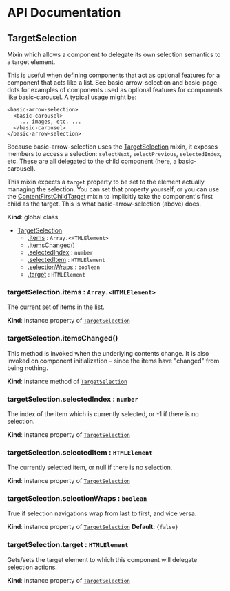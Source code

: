 # API Documentation
<a name="TargetSelection"></a>
## TargetSelection
Mixin which allows a component to delegate its own selection semantics to a
target element.

This is useful when defining components that act as optional features for a
component that acts like a list. See basic-arrow-selection and
basic-page-dots for examples of components used as optional features for
components like basic-carousel. A typical usage might be:

    <basic-arrow-selection>
      <basic-carousel>
        ... images, etc. ...
      </basic-carousel>
    </basic-arrow-selection>

Because basic-arrow-selection uses the
[TargetSelection](TargetSelection.md) mixin, it exposes members to access a
selection: `selectNext`, `selectPrevious`, `selectedIndex`, etc. These are
all delegated to the child component (here, a basic-carousel).

This mixin expects a `target` property to be set to the element actually
managing the selection. You can set that property yourself, or you can use
the [ContentFirstChildTarget](ContentFirstChildTarget.md) mixin to
implicitly take the component's first child as the target. This is what
basic-arrow-selection (above) does.

  **Kind**: global class

* [TargetSelection](#TargetSelection)
    * [.items](#TargetSelection+items) : <code>Array.&lt;HTMLElement&gt;</code>
    * [.itemsChanged()](#TargetSelection+itemsChanged)
    * [.selectedIndex](#TargetSelection+selectedIndex) : <code>number</code>
    * [.selectedItem](#TargetSelection+selectedItem) : <code>HTMLElement</code>
    * [.selectionWraps](#TargetSelection+selectionWraps) : <code>boolean</code>
    * [.target](#TargetSelection+target) : <code>HTMLElement</code>

<a name="TargetSelection+items"></a>
### targetSelection.items : <code>Array.&lt;HTMLElement&gt;</code>
The current set of items in the list.

  **Kind**: instance property of <code>[TargetSelection](#TargetSelection)</code>
<a name="TargetSelection+itemsChanged"></a>
### targetSelection.itemsChanged()
This method is invoked when the underlying contents change. It is also
invoked on component initialization – since the items have "changed" from
being nothing.

  **Kind**: instance method of <code>[TargetSelection](#TargetSelection)</code>
<a name="TargetSelection+selectedIndex"></a>
### targetSelection.selectedIndex : <code>number</code>
The index of the item which is currently selected, or -1 if there is no
selection.

  **Kind**: instance property of <code>[TargetSelection](#TargetSelection)</code>
<a name="TargetSelection+selectedItem"></a>
### targetSelection.selectedItem : <code>HTMLElement</code>
The currently selected item, or null if there is no selection.

  **Kind**: instance property of <code>[TargetSelection](#TargetSelection)</code>
<a name="TargetSelection+selectionWraps"></a>
### targetSelection.selectionWraps : <code>boolean</code>
True if selection navigations wrap from last to first, and vice versa.

  **Kind**: instance property of <code>[TargetSelection](#TargetSelection)</code>
**Default**: <code>{false}</code>  
<a name="TargetSelection+target"></a>
### targetSelection.target : <code>HTMLElement</code>
Gets/sets the target element to which this component will delegate
selection actions.

  **Kind**: instance property of <code>[TargetSelection](#TargetSelection)</code>
